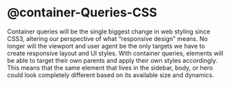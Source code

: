 # @container-Queries-CSS

Container queries will be the single biggest change in web styling since CSS3, altering our perspective of what “responsive design” means.
No longer will the viewport and user agent be the only targets we have to create responsive layout and UI styles. With container queries, elements will be able to target their own parents and apply their own styles accordingly. This means that the same element that lives in the sidebar, body, or hero could look completely different based on its available size and dynamics.
